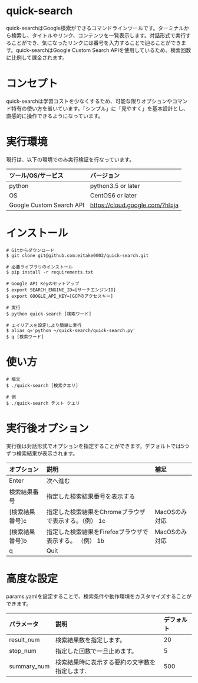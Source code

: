 # quick-search

quick-searchはGoogle検索ができるコマンドラインツールです。ターミナルから検索し、タイトルやリンク、コンテンツを一覧表示します。対話形式で実行することができ、気になったリンクには番号を入力することで辿ることができます。quick-searchはGoogle Custom Search APIを使用しているため、検索回数に比例して課金されます。


# コンセプト

quick-searchは学習コストを少なくするため、可能な限りオプションやコマンド特有の使い方を省いています。「シンプル」に「見やすく」を基本設計とし、直感的に操作できるようになっています。

# 実行環境

現行は、以下の環境でのみ実行検証を行なっています。

|ツール/OS/サービス|バージョン|
|:-----------|:------------|
|python|python3.5 or later|
|OS|CentOS6 or later|
|Google Custom Search API|https://cloud.google.com/?hl=ja|

# インストール

```
# Gitからダウンロード
$ git clone git@github.com:eitake0002/quick-search.git

# 必要ライブラリのインストール
$ pip install -r requirements.txt

# Google API Keyのセットアップ
$ export SEARCH_ENGINE_ID=[サーチエンジンID]
$ export GOOGLE_API_KEY=[GCPのアクセスキー]

# 実行
$ python quick-search [検索ワード]

# エイリアスを設定しより簡単に実行
$ alias q='python ~/quick-search/quick-search.py'
$ q [検索ワード]
```

# 使い方

```
# 構文
$ ./quick-search [検索クエリ]

# 例
$ ./quick-search テスト クエリ
```

# 実行後オプション

実行後は対話形式でオプションを指定することができます。デフォルトでは5つずつ検索結果が表示されます。

|オプション|説明|補足|
|:-----------|:------------|:--------------|
|Enter| 次へ進む||
|検索結果番号|指定した検索結果番号を表示する||
|[検索結果番号]c|指定した検索結果をChromeブラウザで表示する。（例） 1c|MacOSのみ対応|
|[検索結果番号]b|指定した検索結果をFirefoxブラウザで表示する。 （例） 1b|MacOSのみ対応|
|q|Quit||

# 高度な設定

params.yamlを設定することで、検索条件や動作環境をカスタマイズすることができます。

|パラメータ|説明|デフォルト|
|:-----------|:------------|:------------|
|result_num|検索結果数を指定します。|20|
|stop_num|指定した回数で一旦止めます。|5|
|summary_num|検索結果時に表示する要約の文字数を指定します.|500|
